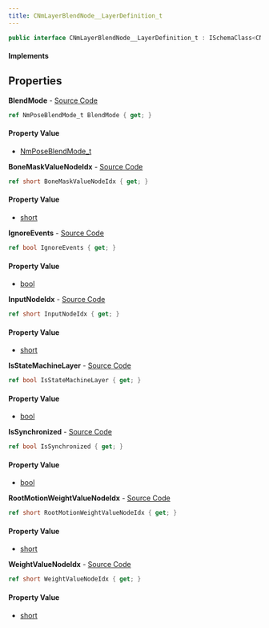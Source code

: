 ```yaml
---
title: CNmLayerBlendNode__LayerDefinition_t
---
```


```csharp
public interface CNmLayerBlendNode__LayerDefinition_t : ISchemaClass<CNmLayerBlendNode__LayerDefinition_t>, ISchemaField, ISchemaClass, INativeHandle
```

#### Implements

## Properties

**BlendMode** - [Source Code](https://github.com/swiftly-solution/swiftlys2/blob/master/managed/src/SwiftlyS2.Generated/Schemas/Interfaces/CNmLayerBlendNode__LayerDefinition_t.cs#L30)

```csharp
ref NmPoseBlendMode_t BlendMode { get; }
```

#### Property Value

- [NmPoseBlendMode_t](/docs/api/shared/schemadefinitions/nmposeblendmode_t)

**BoneMaskValueNodeIdx** - [Source Code](https://github.com/swiftly-solution/swiftlys2/blob/master/managed/src/SwiftlyS2.Generated/Schemas/Interfaces/CNmLayerBlendNode__LayerDefinition_t.cs#L20)

```csharp
ref short BoneMaskValueNodeIdx { get; }
```

#### Property Value

- [short](https://learn.microsoft.com/dotnet/api/system.int16)

**IgnoreEvents** - [Source Code](https://github.com/swiftly-solution/swiftlys2/blob/master/managed/src/SwiftlyS2.Generated/Schemas/Interfaces/CNmLayerBlendNode__LayerDefinition_t.cs#L26)

```csharp
ref bool IgnoreEvents { get; }
```

#### Property Value

- [bool](https://learn.microsoft.com/dotnet/api/system.boolean)

**InputNodeIdx** - [Source Code](https://github.com/swiftly-solution/swiftlys2/blob/master/managed/src/SwiftlyS2.Generated/Schemas/Interfaces/CNmLayerBlendNode__LayerDefinition_t.cs#L16)

```csharp
ref short InputNodeIdx { get; }
```

#### Property Value

- [short](https://learn.microsoft.com/dotnet/api/system.int16)

**IsStateMachineLayer** - [Source Code](https://github.com/swiftly-solution/swiftlys2/blob/master/managed/src/SwiftlyS2.Generated/Schemas/Interfaces/CNmLayerBlendNode__LayerDefinition_t.cs#L28)

```csharp
ref bool IsStateMachineLayer { get; }
```

#### Property Value

- [bool](https://learn.microsoft.com/dotnet/api/system.boolean)

**IsSynchronized** - [Source Code](https://github.com/swiftly-solution/swiftlys2/blob/master/managed/src/SwiftlyS2.Generated/Schemas/Interfaces/CNmLayerBlendNode__LayerDefinition_t.cs#L24)

```csharp
ref bool IsSynchronized { get; }
```

#### Property Value

- [bool](https://learn.microsoft.com/dotnet/api/system.boolean)

**RootMotionWeightValueNodeIdx** - [Source Code](https://github.com/swiftly-solution/swiftlys2/blob/master/managed/src/SwiftlyS2.Generated/Schemas/Interfaces/CNmLayerBlendNode__LayerDefinition_t.cs#L22)

```csharp
ref short RootMotionWeightValueNodeIdx { get; }
```

#### Property Value

- [short](https://learn.microsoft.com/dotnet/api/system.int16)

**WeightValueNodeIdx** - [Source Code](https://github.com/swiftly-solution/swiftlys2/blob/master/managed/src/SwiftlyS2.Generated/Schemas/Interfaces/CNmLayerBlendNode__LayerDefinition_t.cs#L18)

```csharp
ref short WeightValueNodeIdx { get; }
```

#### Property Value

- [short](https://learn.microsoft.com/dotnet/api/system.int16)

